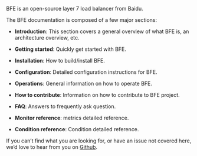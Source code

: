 BFE is an open-source layer 7 load balancer from Baidu.

The BFE documentation is composed of a few major sections:

* **Introduction**: This section covers a general overview of what BFE is, an architecture overview, etc.

* **Getting started**: Quickly get started with BFE.

* **Installation**: How to build/install BFE.

* **Configuration**: Detailed configuration instructions for BFE.

* **Operations**: General information on how to operate BFE.

* **How to contribute**: Information on how to contribute to BFE project.

* **FAQ**: Answers to frequently ask question. 

* **Monitor reference**: metrics detailed reference.

* **Condition reference**: Condition detailed reference.

If you can’t find what you are looking for, or have an issue not covered here, we’d love to hear from you on [Github](https://github.com/bfenetworks/bfe/issues).

